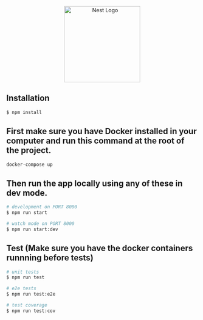 <p align="center">
  <a href="http://nestjs.com/" target="blank"><img src="https://nestjs.com/img/logo-small.svg" width="200" alt="Nest Logo" /></a>
</p>

## Installation

```bash
$ npm install
```

## First make sure you have Docker installed in your computer and run this command at the root of the project.

```bash
docker-compose up
```

## Then run the app locally using any of these in dev mode.

```bash
# development on PORT 8000
$ npm run start

# watch mode on PORT 8000
$ npm run start:dev

```

## Test (Make sure you have the docker containers runnning before tests)

```bash
# unit tests
$ npm run test

# e2e tests
$ npm run test:e2e

# test coverage
$ npm run test:cov
```
